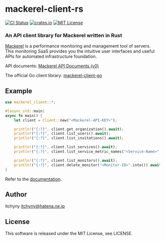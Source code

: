 # mackerel-client-rs
[![CI Status](https://github.com/itchyny/mackerel-client-rs/workflows/CI/badge.svg)](https://github.com/itchyny/mackerel-client-rs/actions)
[![crates.io](https://img.shields.io/crates/v/mackerel-client.svg)](https://crates.io/crates/mackerel-client)
[![MIT License](https://img.shields.io/badge/license-MIT-blue.svg)](https://github.com/itchyny/mackerel-client-rs/blob/master/LICENSE)

### An API client library for Mackerel written in Rust
[Mackerel](https://mackerel.io) is a performance monitoring and management tool of servers.
This monitoring SaaS provides you the intuitive user interfaces and useful APIs for automated infrastructure foundation.

API documents: [Mackerel API Documents (v0)](https://mackerel.io/api-docs/)

The official Go client library: [mackerel-client-go](https://github.com/mackerelio/mackerel-client-go)

## Example
```rust
use mackerel_client::*;

#[async_std::main]
async fn main() {
    let client = Client::new("<Mackerel-API-KEY>");

    println!("{:?}", client.get_organization().await);
    println!("{:?}", client.list_users().await);
    println!("{:?}", client.list_invitations().await);

    println!("{:?}", client.list_services().await);
    println!("{:?}", client.list_service_metric_names("<Service-Name>".to_string()).await);

    println!("{:?}", client.list_monitors().await);
    println!("{:?}", client.delete_monitor("<Monitor-ID>".into()).await);
}
```

Refer to the [documentation](https://docs.rs/mackerel_client/).

## Author
itchyny <itchyny@hatena.ne.jp>

## License
This software is released under the MIT License, see LICENSE.
